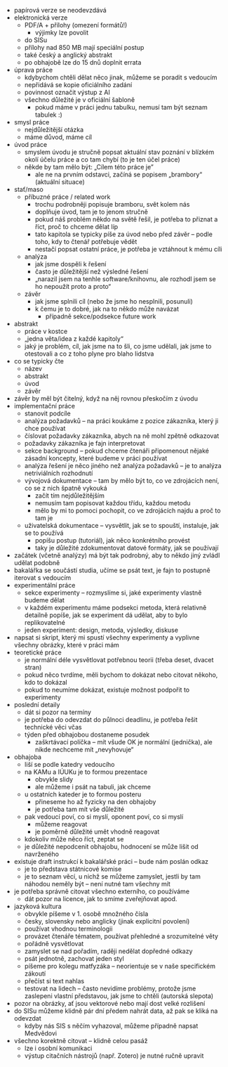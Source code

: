 - papírová verze se neodevzdává
- elektronická verze
	- PDF/A + přílohy (omezení formátů!)
		- výjimky lze povolit
	- do SISu
	- přílohy nad 850 MB mají speciální postup
	- také český a anglický abstrakt
	- po obhajobě lze do 15 dnů doplnit errata
- úprava práce
	- kdybychom chtěli dělat něco jinak, můžeme se poradit s vedoucím
	- nepřidává se kopie oficiálního zadání
	- povinnost označit výstup z AI
	- všechno důležité je v oficiální šabloně
		- pokud máme v práci jednu tabulku, nemusí tam být seznam tabulek :)
- smysl práce
	- nejdůležitější otázka
	- máme důvod, máme cíl
- úvod práce
	- smyslem úvodu je stručně popsat aktuální stav poznání v blízkém okolí účelu práce a co tam chybí (to je ten účel práce)
	- někde by tam mělo být: „Cílem této práce je”
		- ale ne na prvním odstavci, začíná se popisem „brambory“ (aktuální situace)
- stať/maso
	- příbuzné práce / related work
		- trochu podrobněji popisuje bramboru, svět kolem nás
		- doplňuje úvod, tam je to jenom stručně
		- pokud náš problém někdo na světě řešil, je potřeba to přiznat a říct, proč to chceme dělat líp
		- tato kapitola se typicky píše za úvod nebo před závěr – podle toho, kdy to čtenář potřebuje vědět
		- nestačí popsat ostatní práce, je potřeba je vztáhnout k mému cíli
	- analýza
		- jak jsme dospěli k řešení
		- často je důležitější než výsledné řešení
		- „narazil jsem na tenhle software/knihovnu, ale rozhodl jsem se ho nepoužít proto a proto“
	- závěr
		- jak jsme splnili cíl (nebo že jsme ho nesplnili, posunuli)
		- k čemu je to dobré, jak na to někdo může navázat
			- případně sekce/podsekce future work
- abstrakt
	- práce v kostce
	- „jedna věta/idea z každé kapitoly“
	- jaký je problém, cíl, jak jsme na to šli, co jsme udělali, jak jsme to otestovali a co z toho plyne pro blaho lidstva
- co se typicky čte
	- název
	- abstrakt
	- úvod
	- závěr
- závěr by měl být čitelný, když na něj rovnou přeskočím z úvodu
- implementační práce
	- stanovit podcíle
	- analýza požadavků – na práci koukáme z pozice zákazníka, který ji chce používat
	- číslovat požadavky zákazníka, abych na ně mohl zpětně odkazovat
	- požadavky zákazníka je fajn interpretovat
	- sekce background – pokud chceme čtenáři připomenout nějaké zásadní koncepty, které budeme v práci používat
	- analýza řešení je něco jiného než analýza požadavků – je to analýza netriviálních rozhodnutí
	- vývojová dokumentace – tam by mělo být to, co ve zdrojácích není, co se z nich špatně vykouká
		- začít tím nejdůležitějším
		- nemusím tam popisovat každou třídu, každou metodu
		- mělo by mi to pomoci pochopit, co ve zdrojácích najdu a proč to tam je
	- uživatelská dokumentace – vysvětlit, jak se to spouští, instaluje, jak se to používá
		- popíšu postup (tutoriál), jak něco konkrétního provést
		- taky je důležité zdokumentovat datové formáty, jak se používají
- začátek (včetně analýzy) má být tak podrobný, aby to někdo jiný zvládl udělat podobně
- bakalářka se součástí studia, učíme se psát text, je fajn to postupně iterovat s vedoucím
- experimentální práce
	- sekce experimenty – rozmyslíme si, jaké experimenty vlastně budeme dělat
	- v každém experimentu máme podsekci metoda, která relativně detailně popíše, jak se experiment dá udělat, aby to bylo replikovatelné
	- jeden experiment: design, metoda, výsledky, diskuse
- napsat si skript, který mi spustí všechny experimenty a vyplivne všechny obrázky, které v práci mám
- teoretické práce
	- je normální déle vysvětlovat potřebnou teorii (třeba deset, dvacet stran)
	- pokud něco tvrdíme, měli bychom to dokázat nebo citovat někoho, kdo to dokázal
	- pokud to neumíme dokázat, existuje možnost podpořit to experimenty
- poslední detaily
	- dát si pozor na termíny
	- je potřeba do odevzdat do půlnoci deadlinu, je potřeba řešit technické věci včas
	- týden před obhajobou dostaneme posudek
		- zaškrtávací políčka – mít všude OK je normální (jednička), ale nikde nechceme mít „nevyhovuje“
- obhajoba
	- liší se podle katedry vedoucího
	- na KAMu a IÚUKu je to formou prezentace
		- obvykle slidy
		- ale můžeme i psát na tabuli, jak chceme
	- u ostatních kateder je to formou posteru
		- přineseme ho až fyzicky na den obhajoby
		- je potřeba tam mít vše důležité
	- pak vedoucí poví, co si myslí, oponent poví, co si myslí
		- můžeme reagovat
		- je poměrně důležité umět vhodně reagovat
	- kdokoliv může něco říct, zeptat se
	- je důležité nepodcenit obhajobu, hodnocení se může lišit od navrženého
- existuje draft instrukcí k bakalářské práci – bude nám poslán odkaz
	- je to představa státnicové komise
	- je to seznam věcí, u nichž se můžeme zamyslet, jestli by tam náhodou neměly být – není nutné tam všechny mít
- je potřeba správně citovat všechno externího, co používáme
	- dát pozor na licence, jak to smíme zveřejňovat apod.
- jazyková kultura
	- obvykle píšeme v 1. osobě množného čísla
	- česky, slovensky nebo anglicky (jinak explicitní povolení)
	- používat vhodnou terminologii
	- provázet čtenáře tématem, používat přehledné a srozumitelné věty
	- pořádně vysvětlovat
	- zamyslet se nad pořadím, raději nedělat dopředné odkazy
	- psát jednotně, zachovat jeden styl
	- píšeme pro kolegu matfyzáka – neorientuje se v naše specifickém zákoutí
	- přečíst si text nahlas
	- testovat na lidech – často nevidíme problémy, protože jsme zaslepeni vlastní představou, jak jsme to chtěli (autorská slepota)
- pozor na obrázky, ať jsou vektorové nebo mají dost velké rozlišení
- do SISu můžeme klidně pár dní předem nahrát data, až pak se kliká na odevzdat
	- kdyby nás SIS s něčím vyhazoval, můžeme případně napsat Medvědovi
- všechno korektně citovat – klidně celou pasáž
	- lze i osobní komunikaci
	- výstup citačních nástrojů (např. Zotero) je nutné ručně upravit
